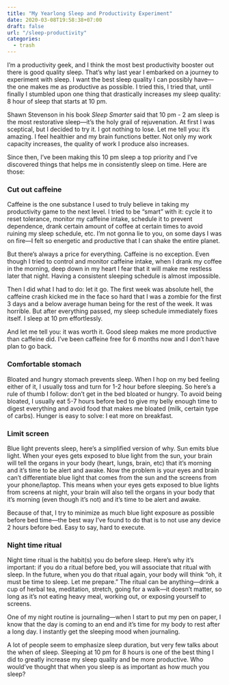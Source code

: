 ```yaml
---
title: "My Yearlong Sleep and Productivity Experiment"
date: 2020-03-08T19:58:38+07:00
draft: false
url: "/sleep-productivity"
categories:
  - trash
---
```


I’m a productivity geek, and I think the most best productivity booster out there is good quality sleep. That’s why last year I embarked on a journey to experiment with sleep. I want the best sleep quality I can possibly have—the one makes me as productive as possible. I tried this, I tried that, until finally I stumbled upon one thing that drastically increases my sleep quality: 8 hour of sleep that starts at 10 pm.

Shawn Stevenson in his book _Sleep Smarter_ said that 10 pm - 2 am sleep is the most restorative sleep—it’s the holy grail of rejuvenation. At first I was sceptical, but I decided to try it. I got nothing to lose. Let me tell you: it’s amazing. I feel healthier and my brain functions better. Not only my work capacity increases, the quality of work I produce also increases.

Since then, I’ve been making this 10 pm sleep a top priority and I’ve discovered things that helps me in consistently sleep on time. Here are those:

### Cut out caffeine
Caffeine is the one substance I used to truly believe in taking my productivity game to the next level. I tried to be “smart” with it: cycle it to reset tolerance, monitor my caffeine intake, schedule it to prevent dependence, drank certain amount of coffee at certain times to avoid ruining my sleep schedule, etc. I’m not gonna lie to you, on some days I was on fire—I felt so energetic and productive that I can shake the entire planet. 

But there’s always a price for everything. Caffeine is no exception. Even though I tried to control and monitor caffeine intake, when I drank my coffee in the morning, deep down in my heart I fear that it will make me restless later that night. Having a consistent sleeping schedule is almost impossible.

Then I did what I had to do: let it go. The first week was absolute hell, the caffeine crash kicked me in the face so hard that I was a zombie for the first 3 days and a below average human being for the rest of the week. It was horrible. But after everything passed, my sleep schedule immediately fixes itself. I sleep at 10 pm effortlessly.

And let me tell you: it was worth it. Good sleep makes me more productive than caffeine did. I’ve been caffeine free for 6 months now and I don’t have plan to go back.

### Comfortable stomach
Bloated and hungry stomach prevents sleep. When I hop on my bed feeling either of it, I usually toss and turn for 1-2 hour before sleeping. So here’s a rule of thumb I follow: don’t get in the bed bloated or hungry. To avoid being bloated, I usually eat 5-7 hours before bed to give my belly enough time to digest everything and avoid food that makes me bloated (milk, certain type of carbs). Hunger is easy to solve: I eat more on breakfast.

### Limit screen
Blue light prevents sleep, here’s a simplified version of why. Sun emits blue light. When your eyes gets exposed to blue light from the sun, your brain will tell the organs in your body (heart, lungs, brain, etc) that it’s morning and it’s time to be alert and awake. Now the problem is your eyes and brain can’t differentiate blue light that comes from the sun and the screens from your phone/laptop. This means when your eyes gets exposed to blue lights from screens at night, your brain will also tell the organs in your body that it’s morning (even though it’s not) and it’s time to be alert and awake. 

Because of that, I try to minimize as much blue light exposure as possible before bed time—the best way I’ve found to do that is to not use any device 2 hours before bed. Easy to say, hard to execute.

### Night time ritual
Night time ritual is the habit(s) you do before sleep. Here’s why it’s important: if you do a ritual before bed, you will associate that ritual with sleep. In the future, when you do that ritual again, your body will think “oh, it must be time to sleep. Let me prepare.” The ritual can be anything—drink a cup of herbal tea, meditation, stretch, going for a walk—it doesn’t matter, so long as it’s not eating heavy meal, working out, or exposing yourself to screens.

One of my night routine is journaling—when I start to put my pen on paper, I know that the day is coming to an end and it’s time for my body to rest after a long day. I instantly get the sleeping mood when journaling.

A lot of people seem to emphasize sleep duration, but very few talks about the when of sleep. Sleeping at 10 pm for 8 hours is one of the best thing I did to greatly increase my sleep quality and be more productive. Who would’ve thought that when you sleep is as important as how much you sleep?
